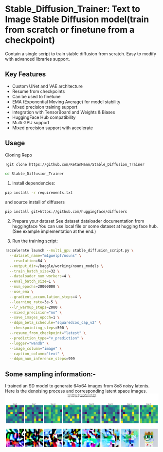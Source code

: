 # Stable_Diffusion_Trainer: Text to Image Stable Diffusion model(train from scratch or finetune from a checkpoint)
Contain a single script to train stable diffusion from scratch. Easy to modify with advanced libraries support.

## Key Features

- Custom UNet and VAE architecture
- Resume from checkpoints
- Can be used to finetune
- EMA (Exponential Moving Average) for model stability
- Mixed precision training support
- Integration with TensorBoard and Weights & Biases
- HuggingFace Hub compatibility
- Multi GPU support
- Mixed precision support with accelerate


## Usage
Cloning Repo
```bash
!git clone https://github.com/KetanMann/Stable_Diffusion_Trainer
```
```bash
cd Stable_Diffusion_Trainer
```
1. Install dependencies:
```bash
pip install -r requirements.txt
```
and source install of diffusers
```bash
pip install git+https://github.com/huggingface/diffusers 
```
2. Prepare your dataset
See dataset dataloader documentation from huggingface
You can use local file or some dataset at hugging face hub.(See example implementation at the end.)

3. Run the training script:

```bash
!accelerate launch --multi_gpu stable_diffusion_script.py \
  --dataset_name="m1guelpf/nouns" \
  --resolution=64 \
  --output_dir=/kaggle/working/nouns_models \
  --train_batch_size=32 \
  --dataloader_num_workers=4 \
  --eval_batch_size=1 \
  --num_epochs=20000000 \
  --use_ema \
  --gradient_accumulation_steps=4 \
  --learning_rate=3e-5 \
  --lr_warmup_steps=2000 \
  --mixed_precision="no" \
  --save_images_epoch=1 \
  --ddpm_beta_schedule="squaredcos_cap_v2" \
  --checkpointing_steps=500 \
  --resume_from_checkpoint="latest" \
  --prediction_type="v_prediction" \
  --logger="wandb" \
  --image_column="image" \
  --caption_column="text" \
  --ddpm_num_inference_steps=999

```
## Some sampling information:- 
I trained an SD model to generate 64x64 images from 8x8 noisy latents. Here is the denoising process and corresponding latent space images.
![8x8to64x64](8x8to64x64.png)
